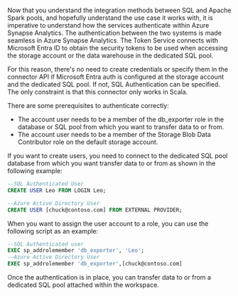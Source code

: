 Now that you understand the integration methods between SQL and Apache Spark pools, and hopefully understand the use case it works with, it is imperative to understand how the services authenticate within Azure Synapse Analytics. The authentication between the two systems is made seamless in Azure Synapse Analytics. The Token Service connects with Microsoft Entra ID to obtain the security tokens to be used when accessing the storage account or the data warehouse in the dedicated SQL pool.

For this reason, there's no need to create credentials or specify them in the connector API if Microsoft Entra auth is configured at the storage account and the dedicated SQL pool. If not, SQL Authentication can be specified. The only constraint is that this connector only works in Scala. 

There are some prerequisites to authenticate correctly:
- The account user needs to be a member of the db_exporter role in the database or SQL pool from which you want to transfer data to or from.
- The account user needs to be a member of the Storage Blob Data Contributor role on the default storage account. 

If you want to create users, you need to connect to the dedicated SQL pool database from which you want transfer data to or from as shown in the following example: 

```sql
--SQL Authenticated User
CREATE USER Leo FROM LOGIN Leo;

--Azure Active Directory User
CREATE USER [chuck@contoso.com] FROM EXTERNAL PROVIDER;
```

When you want to assign the user account to a role, you can use the following script as an example:

```sql
--SQL Authenticated user
EXEC sp_addrolemember 'db_exporter', 'Leo';
--Azure Active Directory User
EXEC sp_addrolemember 'db_exporter',[chuck@contoso.com]
```

Once the authentication is in place, you can transfer data to or from a dedicated SQL pool attached within the workspace.
